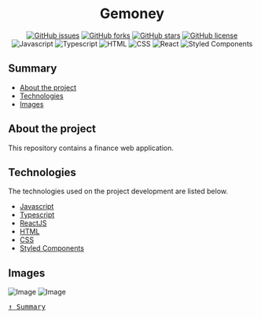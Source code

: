 <div align='justify'>

<div align='center'>

# **Gemoney**

</div>

<div align='center'>

[![GitHub issues](https://img.shields.io/github/issues/gezielelyon/gemoney)](https://github.com/gezielelyon/gemoney/issues)
[![GitHub forks](https://img.shields.io/github/forks/gezielelyon/gemoney)](https://github.com/gezielelyon/gemoney/network)
[![GitHub stars](https://img.shields.io/github/stars/gezielelyon/gemoney)](https://github.com/gezielelyon/gemoney/stargazers)
[![GitHub license](https://img.shields.io/github/license/gezielelyon/gemoney)](https://github.com/gezielelyon/gemoney)
![Javascript](https://img.shields.io/badge/Javascript-Language-yellow)
![Typescript](https://img.shields.io/badge/Typescript-Typing-blue)
![HTML](https://img.shields.io/badge/HTML-Hypertext-red)
![CSS](https://img.shields.io/badge/CSS-Styles-pink)
![React](https://img.shields.io/badge/React-Components-orange)
![Styled Components](https://img.shields.io/badge/StyledComponents-Styles-purple)

</div>

## **Summary**
- [About the project](#about-the-project)
- [Technologies](#technologies)
- [Images](#images)

## **About the project**
This repository contains a finance web application.

## **Technologies**
The technologies used on the project development are listed below.

- [Javascript](https://developer.mozilla.org/pt-BR/docs/Web/JavaScript)
- [Typescript](https://www.typescriptlang.org/)
- [ReactJS](https://pt-br.reactjs.org/)
- [HTML](https://developer.mozilla.org/pt-BR/docs/Web/HTML)
- [CSS](https://developer.mozilla.org/pt-BR/docs/Web/CSS)
- [Styled Components](https://styled-components.com/)

## **Images**
![Image](https://user-images.githubusercontent.com/48457700/126599425-955b1837-542e-4db7-b81e-1f9cb0c43225.PNG)
![Image](https://user-images.githubusercontent.com/48457700/126599433-484aa3c5-34e6-44b7-8929-77b349420671.PNG)

<kbd>[&uarr; Summary](#summary)</kbd>
</div>

